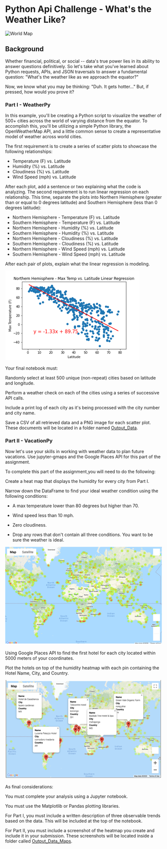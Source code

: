 # Python Api Challenge - What's the Weather Like?

![World Map](https://www.mapsofindia.com/worldmap/world-continent-map.jpg)

## Background

Whether financial, political, or social -- data's true power lies in its ability to answer questions definitively. So let's take what you've learned about Python requests, APIs, and JSON traversals to answer a fundamental question: "What's the weather like as we approach the equator?"

Now, we know what you may be thinking: "Duh. It gets hotter..."
But, if pressed, how would you prove it?

### Part I - WeatherPy

In this example, you'll be creating a Python script to visualize the weather of 500+ cities across the world of varying distance from the equator. To accomplish this, you'll be utilizing a simple Python library, the OpenWeatherMap API, and a little common sense to create a representative model of weather across world cities.

The first requirement is to create a series of scatter plots to showcase the following relationships:

- Temperature (F) vs. Latitude
- Humidity (%) vs. Latitude
- Cloudiness (%) vs. Latitude
- Wind Speed (mph) vs. Latitude

After each plot, add a sentence or two explaining what the code is analyzing.
The second requirement is to run linear regression on each relationship. This time, separate the plots into Northern Hemisphere (greater than or equal to 0 degrees latitude) and Southern Hemisphere (less than 0 degrees latitude):

- Northern Hemisphere - Temperature (F) vs. Latitude
- Southern Hemisphere - Temperature (F) vs. Latitude
- Northern Hemisphere - Humidity (%) vs. Latitude
- Southern Hemisphere - Humidity (%) vs. Latitude
- Northern Hemisphere - Cloudiness (%) vs. Latitude
- Southern Hemisphere - Cloudiness (%) vs. Latitude
- Northern Hemisphere - Wind Speed (mph) vs. Latitude
- Southern Hemisphere - Wind Speed (mph) vs. Latitude

After each pair of plots, explain what the linear regression is modeling. 

![Northern Hemisphere Linear Regression](https://github.com/RH-cmd/python-api-challenge/blob/main/WeatherPy/output_data/Northern%20Hemisphere%20-%20Max%20Temp%20vs.%20Latitude%20Linear%20Regression.png)

Your final notebook must:

Randomly select at least 500 unique (non-repeat) cities based on latitude and longitude.

Perform a weather check on each of the cities using a series of successive API calls.

Include a print log of each city as it's being processed with the city number and city name.

Save a CSV of all retrieved data and a PNG image for each scatter plot. These documents will be located in a folder named [Output_Data](https://github.com/RH-cmd/python-api-challenge/tree/main/WeatherPy/output_data). 



### Part II - VacationPy

Now let's use your skills in working with weather data to plan future vacations. Use jupyter-gmaps and the Google Places API for this part of the assignment.

To complete this part of the assignment,you will need to do the following:


Create a heat map that displays the humidity for every city from Part I.


Narrow down the DataFrame to find your ideal weather condition using the following conditions:


- A max temperature lower than 80 degrees but higher than 70.

- Wind speed less than 10 mph.

- Zero cloudiness.

- Drop any rows that don't contain all three conditions. You want to be sure the weather is ideal.

![Humidity Heatmap](https://github.com/RH-cmd/python-api-challenge/blob/main/VacationPy/output_data_maps/humidity_heatmap.png)


Using Google Places API to find the first hotel for each city located within 5000 meters of your coordinates.


Plot the hotels on top of the humidity heatmap with each pin containing the Hotel Name, City, and Country.


![Hotels Heatmap](https://github.com/RH-cmd/python-api-challenge/blob/main/VacationPy/output_data_maps/hotel_heatmap.png)



As final considerations:

You must complete your analysis using a Jupyter notebook.

You must use the Matplotlib or Pandas plotting libraries.

For Part I, you must include a written description of three observable trends based on the data. This will be included at the top of the notebook.

For Part II, you must include a screenshot of the heatmap you create and include it in your submission. These screenshots will be located inside a folder called [Output_Data_Maps](https://github.com/RH-cmd/python-api-challenge/tree/main/VacationPy/output_data_maps). 




